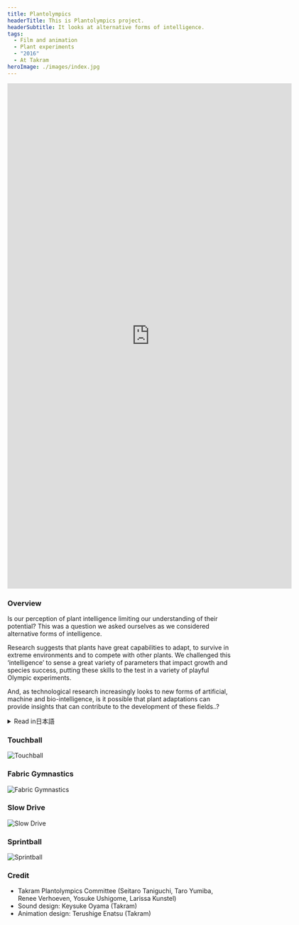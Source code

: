 ```yaml
---
title: Plantolympics
headerTitle: This is Plantolympics project.
headerSubtitle: It looks at alternative forms of intelligence.
tags:
  - Film and animation
  - Plant experiments
  - "2016"
  - At Takram
heroImage: ./images/index.jpg
---
```


<iframe src="https://player.vimeo.com/video/197917706?color=ffffff" width="640" height="1138" frameborder="0" webkitallowfullscreen mozallowfullscreen allowfullscreen></iframe>

### Overview

Is our perception of plant intelligence limiting our understanding of their potential? This was a question we asked ourselves as we considered alternative forms of intelligence.

Research suggests that plants have great capabilities to adapt, to survive in extreme environments and to compete with other plants. We challenged this ‘intelligence’ to sense a great variety of parameters that impact growth and species success, putting these skills to the test in a variety of playful Olympic experiments.

And, as technological research increasingly looks to new forms of artificial, machine and bio-intelligence, is it possible that plant adaptations can provide insights that can contribute to the development of these fields..?

<div class="ja">
<details>
<summary>Read in日本語</summary>

植物に対して私達が普段持っている認識が、彼らの知られざる知性を理解する妨げになってはいないだろうか？ -- この問いから始まったPlantolympicsは、まだ見ぬ知性のあり方を模索するプロジェクトである。

とある研究によれば、植物は極限環境においても、様々な情報を収集しながら適応・生存・競争することができるという。成長し繁殖するために植物が持つこの「知性」への挑戦と表敬の舞台として、彼らのためのオリンピック競技が作り出された。

テクノロジーによる知性が実現されつつある現在において、植物的な知性はどんな洞察をもたらしてくれるのだろうか？

</details>
</div>

### Touchball

![Touchball](./images/plant-touchball.gif)

### Fabric Gymnastics

![Fabric Gymnastics](./images/plant-fabric.gif)

### Slow Drive

![Slow Drive](./images/plant-slowdrive.gif)

### Sprintball

![Sprintball](./images/plant-sprint.gif)

### Credit

* Takram Plantolympics Committee (Seitaro Taniguchi, Taro Yumiba, Renee Verhoeven, Yosuke Ushigome, Larissa Kunstel)
* Sound design: Keysuke Oyama (Takram)
* Animation design: Terushige Enatsu (Takram)
